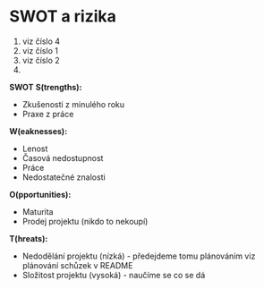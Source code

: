 # SWOT a rizika

1. viz číslo 4
2. viz číslo 1
3. viz číslo 2
4. 

**SWOT**
**S(trengths):**
- Zkušenosti z minulého roku
- Praxe z práce

**W(eaknesses):**
- Lenost
- Časová nedostupnost
- Práce
- Nedostatečné znalosti

**O(pportunities):**
- Maturita
- Prodej projektu (nikdo to nekoupí)

**T(hreats):**
- Nedodělání projektu (nízká) - předejdeme tomu plánováním viz plánování schůzek v README
- Složitost projektu (vysoká) - naučíme se co se dá
